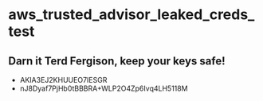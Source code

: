 # aws_trusted_advisor_leaked_creds_test

## Darn it Terd Fergison, keep your keys safe!

- AKIA3EJ2KHUUEO7IESGR
- nJ8Dyaf7PjHb0tBBBRA+WLP2O4Zp6Ivq4LH5118M
